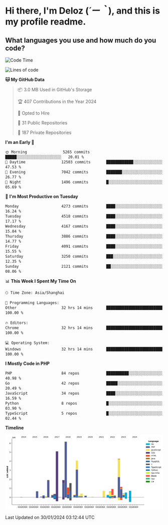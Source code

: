 # **Hi there, I'm Deloz (*´ー｀*), and this is my profile readme.**

## **What languages you use and how much do you code?**

<!--START_SECTION:waka-->
![Code Time](http://img.shields.io/badge/Code%20Time-3%2C258%20hrs%2032%20mins-blue)

![Lines of code](https://img.shields.io/badge/From%20Hello%20World%20I%27ve%20Written-34.2%20million%20lines%20of%20code-blue)

**🐱 My GitHub Data** 

> 📦 3.0 MB Used in GitHub's Storage 
 > 
> 🏆 407 Contributions in the Year 2024
 > 
> 💼 Opted to Hire
 > 
> 📜 31 Public Repositories 
 > 
> 🔑 187 Private Repositories 
 > 
**I'm an Early 🐤** 

```text
🌞 Morning                5265 commits        █████░░░░░░░░░░░░░░░░░░░░   20.01 % 
🌆 Daytime                12503 commits       ████████████░░░░░░░░░░░░░   47.53 % 
🌃 Evening                7042 commits        ███████░░░░░░░░░░░░░░░░░░   26.77 % 
🌙 Night                  1496 commits        █░░░░░░░░░░░░░░░░░░░░░░░░   05.69 % 
```
📅 **I'm Most Productive on Tuesday** 

```text
Monday                   4273 commits        ████░░░░░░░░░░░░░░░░░░░░░   16.24 % 
Tuesday                  4518 commits        ████░░░░░░░░░░░░░░░░░░░░░   17.17 % 
Wednesday                4167 commits        ████░░░░░░░░░░░░░░░░░░░░░   15.84 % 
Thursday                 3886 commits        ████░░░░░░░░░░░░░░░░░░░░░   14.77 % 
Friday                   4091 commits        ████░░░░░░░░░░░░░░░░░░░░░   15.55 % 
Saturday                 3250 commits        ███░░░░░░░░░░░░░░░░░░░░░░   12.35 % 
Sunday                   2121 commits        ██░░░░░░░░░░░░░░░░░░░░░░░   08.06 % 
```


📊 **This Week I Spent My Time On** 

```text
🕑︎ Time Zone: Asia/Shanghai

💬 Programming Languages: 
Other                    32 hrs 14 mins      █████████████████████████   100.00 % 

🔥 Editors: 
Chrome                   32 hrs 14 mins      █████████████████████████   100.00 % 

💻 Operating System: 
Windows                  32 hrs 14 mins      █████████████████████████   100.00 % 
```

**I Mostly Code in PHP** 

```text
PHP                      84 repos            ██████████░░░░░░░░░░░░░░░   40.98 % 
Go                       42 repos            █████░░░░░░░░░░░░░░░░░░░░   20.49 % 
JavaScript               34 repos            ████░░░░░░░░░░░░░░░░░░░░░   16.59 % 
Python                   8 repos             █░░░░░░░░░░░░░░░░░░░░░░░░   03.90 % 
TypeScript               5 repos             █░░░░░░░░░░░░░░░░░░░░░░░░   02.44 % 
```



**Timeline**

![Lines of Code chart](https://raw.githubusercontent.com/deloz/deloz/main/assets/bar_graph.png)


 Last Updated on 30/01/2024 03:12:44 UTC
<!--END_SECTION:waka-->
